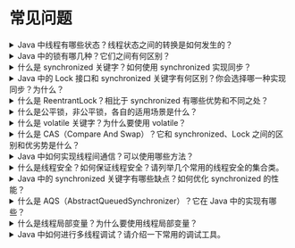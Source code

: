 # 常见问题

<details>
  <summary>Java 中线程有哪些状态？线程状态之间的转换是如何发生的？</summary>
  <p>

- NEW：新建状态，线程被创建后还未开始执行。
- RUNNABLE：可运行状态，线程正在Java虚拟机中执行，但可能正在等待操作系统资源（如CPU资源）。
- BLOCKED：阻塞状态，线程被阻塞并等待锁的释放以获取对共享资源的访问权限。
- WAITING：等待状态，线程等待其他线程执行特定操作，如线程进入wait状态时等待其他线程调用notify或notifyAll方法唤醒它。
- TIMED_WAITING：限时等待状态，线程在等待另一个线程执行特定操作时，在指定的时间内等待。
- TERMINATED：终止状态，线程已经执行完毕。
- 线程状态之间的转换通常由Java虚拟机的线程调度器控制，但也受到其他因素（例如线程优先级和等待时间）的影响。

例如，当线程调用sleep方法、join方法或者等待IO操作完成时，线程状态会从RUNNABLE转变为TIMED_WAITING状态或WAITING状态。当线程等待获取锁资源时，线程状态会从RUNNABLE转变为BLOCKED状态。
线程状态的变化是由Java虚拟机的线程调度器来控制的，线程调度器会根据各个线程的优先级以及其他一些因素来决定线程的调度顺序。在一些情况下，我们也可以手动控制线程状态的转换，例如使用wait、notify、notifyAll等方法来控制线程的等待和唤醒。
</p>
</details>
<details>
  <summary>Java 中的锁有哪几种？它们之间有何区别？</summary>
  <p>

- synchronized关键字：是Java内置的一种锁机制，只能在方法或代码块中使用。它采用的是悲观锁思想，即假定并发访问是频繁的，因此在执行代码块前，先获取锁，执行完代码块后，再释放锁。synchronized锁的粒度比较大，如果锁的范围太大，会影响系统的并发性能。

- ReentrantLock：是JDK提供的可重入锁机制，可以在代码块中随意获取锁，锁的范围比synchronized更加灵活。相比synchronized，ReentrantLock还提供了更多高级功能，如可响应中断、超时机制、公平锁等。

- ReadWriteLock：是JDK提供的读写锁机制，适用于读多写少的场景。它允许多个线程同时获取读锁，但只允许一个线程获取写锁。

- StampedLock：是JDK 8新增的一种锁机制，是ReadWriteLock的升级版，允许在不同的访问模式之间进行转换，比如从写锁转换为读锁。它的性能比ReadWriteLock更好，但使用起来相对复杂。

- volatile关键字：是Java提供的一种轻量级的锁机制，主要用于保证变量的可见性。它可以确保一个变量在多个线程之间的可见性，但并不能保证原子性，因此不能用于对变量的原子操作。

这些锁之间的区别主要体现在锁的粒度、锁的性能、锁的可重入性、锁的公平性、锁的支持多少个线程同时获取等方面。在具体的场景中，需要根据实际情况选择合适的锁机制。
</p>
</details>
<details>
  <summary>什么是 synchronized 关键字？如何使用 synchronized 实现同步？</summary>
  <p>
synchronized 是 Java 中的一个关键字，可用于修饰方法或代码块，用于实现同步。使用 synchronized 关键字可以保证多个线程访问共享资源时的安全性，避免出现竞态条件。
使用 synchronized 实现同步有以下几种方式：

**同步方法**：使用 synchronized 修饰方法，使得在执行该方法时，当前对象被锁定，其他线程无法访问该方法。

```java
public synchronized void method() {
// ...
}
```

**同步代码块**：使用 synchronized 关键字修饰一个代码块，使得在执行该代码块时，当前对象被锁定，其他线程无法访问该代码块。

```java
synchronized (this) {
// ...
}
```

需要注意的是，使用 synchronized 实现同步时，要避免死锁等问题，同时尽量减小同步范围，提高并发效率。
</p>
</details>
<details>
  <summary>Java 中的 Lock 接口和 synchronized 关键字有何区别？你会选择哪一种实现同步？为什么？</summary>
  <p>

- 粒度：synchronized锁是在代码块或方法上的，而Lock接口允许对更细粒度的控制，可以在任意时刻获取和释放锁。
- 可中断性：使用synchronized时，一旦获取了锁，就必须等到代码块执行完成才会释放锁。而Lock接口提供了可中断的获取锁机制，如果获取锁的线程被中断，则可以响应中断，并释放锁。
- 公平性：synchronized锁是非公平的，也就是说，当有多个线程等待同一把锁时，没有任何机制来保证哪个线程会获得锁。而Lock接口提供了公平性选择，可以按照线程请求的顺序获取锁。
- 条件变量：Lock接口提供了条件变量的机制，可以让线程在特定条件下等待或唤醒。
- 性能：在高并发情况下，Lock接口比synchronized锁更具性能优势。

针对不同的需求和场景，选择使用Lock接口还是synchronized关键字需要根据具体情况而定。如果需要对代码块进行同步控制，而且不需要更细粒度的控制和条件变量的机制，可以使用synchronized。如果需要更高的灵活性和性能，以及可中断性和公平性选择，可以使用Lock接口。

综上所述，Lock接口提供了更高级别的同步控制机制，适用于更复杂的并发场景，而synchronized关键字则更简单易用，适用于简单的同步控制。
</p>
</details>
<details>
  <summary>什么是 ReentrantLock？相比于 synchronized 有哪些优势和不同之处？</summary>
  <p>
ReentrantLock是Java中的一个可重入锁，与synchronized一样可以实现线程之间的同步。相比于synchronized，ReentrantLock具有以下优势和不同之处：

- 可重入性：ReentrantLock允许同一个线程多次获得该锁，而synchronized不允许。
- 公平性：ReentrantLock可以设置为公平锁或非公平锁，而synchronized只能是非公平锁。
- 可中断性：ReentrantLock可以响应中断，即可以在等待锁的过程中被中断，而synchronized不能响应中断。
- Condition支持：ReentrantLock中提供了Condition类，可以实现更加灵活的线程间通信，而synchronized则只能使用Object类的wait()和notify()方法。

性能：在高并发情况下，ReentrantLock的性能通常优于synchronized。
在实际使用中，如果需要更多的高级功能（如公平锁、可中断性、Condition支持等），可以使用ReentrantLock。如果只需要简单的同步，可以使用synchronized。
```java
ReentrantLock lock = new ReentrantLock();
lock.lock();
try {
    // 这里写需要同步的代码块
} finally {
    lock.unlock();
}
```
</p>
</details>
<details>
  <summary>什么是公平锁，非公平锁，各自的适用场景是什么？</summary>
  <p>
公平锁和非公平锁的适用场景主要取决于应用程序对锁的公平性和吞吐量的需求。

- 公平锁：公平锁能够确保所有线程获取锁的顺序与它们发出请求的顺序一致，即线程在等待队列中排队等待获取锁。因此，公平锁能够保证所有线程的公平竞争，避免线程饥饿现象。但是，由于公平锁需要维护一个等待队列，因此在高并发场景下，可能会导致性能下降，因为所有的线程都需要在队列中等待。因此，公平锁适用于对锁的公平性要求比较高的场景。
- 非公平锁：非公平锁是一种不考虑线程启动顺序的锁，它不会在获取锁时考虑等待时间或者其他线程的状态，而是直接尝试获取锁，如果锁没有被占用就获取成功，否则就进入等待队列。因此，非公平锁的获取顺序是不可预测的，先到先得的原则不能保证。与公平锁相比，非公平锁的吞吐量通常更高，因为它减少了线程之间的竞争，但是在高并发的情况下，会有部分线程长时间等待，可能会导致线程饥饿问题。非公平锁适合于读多写少的场景，可以提高整体的吞吐量
- 非公平锁也会进入等待队列，但是线程在尝试获取锁的时候，不会去优先考虑先前等待的线程是否可以获得锁，而是直接尝试获取锁，如果获取失败，再进入等待队列。这样会导致一些线程在等待锁的时候，可能会一直获取不到锁，而其他线程一直在不停的尝试获取锁，导致了线程的饥饿问题。但是相比公平锁，非公平锁的吞吐量会更高，因为它允许线程直接尝试获取锁，减少了唤醒线程的开销，适用于对吞吐量要求较高的场景。
- 当线程尝试获取非公平锁时，如果锁被占用，则该线程会进入等待队列，并处于 WAITING 状态，直到获取到锁。在等待队列中，线程不会去竞争锁，而是等待其他线程释放锁并通知等待队列中的线程。

因此，在选择公平锁和非公平锁时，需要根据应用程序的需求进行选择。如果对锁的公平性要求比较高，可以选择公平锁，否则可以选择非公平锁。
```java
ReentrantLock lock = new ReentrantLock();
lock.lock();
try {
    // 这里写需要同步的代码块
} finally {
    lock.unlock();
}
```
</p>
</details>
<details>
  <summary>什么是 volatile 关键字？为什么要使用 volatile？</summary>
  <p>
`volatile` 是 Java 中用来修饰变量的关键字，用于保证变量的可见性和禁止指令重排序优化。使用 `volatile` 修饰的变量可以保证在多线程环境下的正确性。

- 当一个变量被 `volatile` 修饰后，线程在读取该变量的值时，总是从主内存中读取，而不是从线程的本地内存中读取。
- 同时，`volatile` 修饰的变量在赋值时也会立即写入到主内存，而不是先写入到本地内存，然后再由一个写屏障（Write Barrier）将本地内存中的值刷新到主内存。
- 使用 `volatile` 的主要作用是保证变量的可见性和禁止指令重排序优化，可以确保在多线程环境下变量的正确性。但是，`volatile` 并不能保证操作的原子性，如果需要保证多个操作的原子性，需要使用锁或者使用原子类。
总之，如果需要在多线程环境下访问某个变量，而这个变量可能会被多个线程同时修改，那么就需要使用 `volatile` 来保证变量的可见性和禁止指令重排序优化。
</p>
</details>
<details>
  <summary>什么是 CAS（Compare And Swap）？它和 synchronized、Lock 之间的区别和优劣势是什么？</summary>
  <p>

CAS（Compare And Swap）是一种乐观锁机制，用于实现多线程同步和并发控制。它的原理是比较并交换，当需要修改某个共享变量时，
CAS 操作先比较这个变量的值是否和预期值相同，如果相同就执行修改操作，否则不做任何操作。整个过程是原子的。
相比于 synchronized 和 Lock，CAS 操作具有以下优点：

1. 性能更高：由于 CAS 操作是基于硬件实现的原子操作，因此比 synchronized 和 Lock 更加高效。
2. 不会阻塞线程：CAS 操作不会像 synchronized 和 Lock 一样，使线程进入阻塞状态，从而提高了程序的并发性。
3. 没有死锁问题：由于 CAS 操作没有锁的概念，因此不存在死锁问题。

然而，CAS 操作也存在一些缺点：

1. ABA 问题：在多线程环境下，由于 CAS 操作只关注变量的值，因此可能会出现 ABA 问题，即一个值先被修改为另一个值，然后又被修改回原来的值，而 CAS 操作无法识别这种情况。
2. 循环时间长：由于 CAS 操作需要不断地进行重试，因此当冲突比较多时，会导致循环时间长，影响性能。
3. 只能保证一个共享变量的原子操作：如果要保证多个共享变量的原子操作，需要使用锁等其他机制。

因此，CAS 操作适用于需要高效并发控制的场景，比如在高并发的计数器场景中，可以使用 CAS 操作来实现线程安全的自增操作。但是在需要保证复杂操作原子性的场景中，还是需要使用锁等其他机制。
</p>
</details>

<details>
  <summary>Java 中如何实现线程间通信？可以使用哪些方法？</summary>
  <p>
Java 中有多种方法可以实现线程间通信，其中常见的包括：

1. wait() 和 notify()/notifyAll() 方法：通过调用对象的 wait() 方法使线程进入等待状态，当条件满足时，通过调用对象的 notify() 或 notifyAll() 方法唤醒等待的线程。
2. Lock 和 Condition 接口：使用 Lock 和 Condition 接口的 await() 方法使线程进入等待状态，当条件满足时，通过调用 signal() 或 signalAll() 方法唤醒等待的线程。
3. 管道（PipedInputStream 和 PipedOutputStream）：通过管道实现线程间通信，一个线程将数据写入管道，另一个线程从管道中读取数据。
4. CountDownLatch：通过调用 CountDownLatch 的 await() 方法使线程进入等待状态，当计数器减为 0 时，等待的线程被唤醒。
5. CyclicBarrier：通过调用 CyclicBarrier 的 await() 方法使线程进入等待状态，当所有线程都到达屏障点时，线程被唤醒。
6. Semaphore：通过调用 Semaphore 的 acquire() 方法获取许可证，如果没有可用的许可证，则线程进入等待状态。

以上是 Java 中常用的线程间通信方法，不同的方法适用于不同的场景，需要根据具体情况选择合适的方法。
</p>
</details>

<details>
  <summary>什么是线程安全？如何保证线程安全？请列举几个常用的线程安全的集合类。</summary>
  <p>
死锁是指两个或多个线程相互等待对方持有的资源，导致所有线程都被阻塞，无法继续执行的一种情况。

避免死锁的方法包括：

1. 避免多个线程同时持有多个锁。
2. 避免持有一个锁的同时去请求另一个锁。
3. 尽量减少持有锁的时间，避免一个线程在持有一个锁的同时等待另一个锁。
4. 使用 tryLock() 方法来获取锁，避免长时间等待。

如果遇到死锁问题，可以进行如下排查和解决：

1. 分析死锁现象，确定是哪些线程、哪些资源出现了死锁。
2. 使用 jstack 命令来生成线程 dump 信息，查看线程的状态和堆栈信息，确定是否出现了死锁。
3. 使用 jconsole 或 jvisualvm 等工具来进行线程监控和分析。
4. 尝试使用 jstack 命令或者 kill -3 命令来打印线程信息，查看线程状态和堆栈信息。
5. 在代码中使用 LockSupport.parkNanos() 来打印线程堆栈信息，定位出哪个线程出现了问题。
6. 使用 jmap 命令或者 VisualVM 等工具来查看内存信息，分析是否出现了内存泄漏等问题。
7. 对代码进行调试，查找出问题所在，并进行修改。

需要注意的是，死锁问题一般比较难排查和解决，需要有一定的经验和技巧。在编写代码时，应该尽量避免出现死锁的情况。
</p>
</details>

<details>
  <summary>Java 中的 synchronized 关键字有哪些缺点？如何优化 synchronized 的性能？</summary>
  <p>

Java 中 synchronized 关键字的缺点包括：

1. 阻塞：synchronized 在获取锁失败时会导致线程阻塞，影响程序性能。
2. 只能实现互斥锁：synchronized 只能实现互斥锁，无法实现读写锁等其他锁类型。
3. 只能实现单个条件变量：synchronized 只能实现单个条件变量，如果需要实现多个条件变量，则需要通过 wait 和 notifyAll 来实现。

为了优化 synchronized 的性能，可以使用以下方法：

1. 减小同步块的范围：将同步块的范围尽量缩小，只锁定必要的共享资源。
2. 使用 synchronized 代码块替代 synchronized 方法：synchronized 方法会将整个方法锁定，如果方法比较大，会导致效率下降。可以将同步块封装在 synchronized 方法之外，这样可以缩小锁的范围，提高程序的并发能力。
3. 使用 ConcurrentHashMap 和 CopyOnWriteArrayList 等并发容器代替同步容器：这些并发容器内部实现了一些高效的同步策略，比使用同步容器更加高效。
4. 使用 Lock 和 Condition 接口：Lock 接口比 synchronized 更加灵活，可以实现公平锁和非公平锁，可以中断等待锁的线程。Condition 接口可以实现更灵活的等待和唤醒机制。
5. 使用原子类：Java 中提供了一些原子类，如 AtomicInteger、AtomicLong 等，它们内部使用了 CAS 机制，可以避免使用 synchronized 的情况下实现一些原子操作。

</p>
</details>

<details>
  <summary>什么是 AQS（AbstractQueuedSynchronizer）？它在 Java 中的实现有哪些？</summary>
  <p>

AQS（AbstractQueuedSynchronizer）是一个用于实现同步器的抽象类，是 Java 并发包中实现锁和其他同步器的基础。它采用了一种“先进先出”的等待队列，提供了可重入锁和条件等待的基本框架，是实现同步器的基础框架。

AQS 的实现采用了模板方法设计模式，它将同步器的关键逻辑封装在了几个 protected 方法中，同时提供了公开的 API 接口供子类实现。AQS 提供了两种锁的实现方式：独占锁和共享锁。

Java 并发包中的 ReentrantLock、ReentrantReadWriteLock、CountDownLatch、Semaphore 等同步器都是基于 AQS 实现的。AQS 可以让我们很方便地实现各种锁和同步器，而且可以基于 AQS 实现自己的同步器。

AQS 通过一个 volatile 类型的 int 变量 state 来表示同步状态，同时采用了一种非公平的、先进先出的等待队列来管理等待线程。在实现独占锁和共享锁时，需要分别实现 tryAcquire() 和 tryRelease() 方法，这些方法需要被子类实现以提供特定的锁语义。

AQS 还提供了一些辅助方法，比如 acquire()、release()、tryAcquireNanos()、tryReleaseShared() 等，它们是对 tryAcquire() 和 tryRelease() 方法的封装，可以更方便地使用同步器。

总之，AQS 是 Java 并发包中实现同步器的基础框架，提供了可重入锁和条件等待的基本框架，同时支持自定义同步器的实现，是实现高性能、高可靠性并发程序的重要基础。
</p>
</details>

<details>
  <summary>什么是线程局部变量？为什么要使用线程局部变量？</summary>
  <p>

线程局部变量（Thread Local Variable）是一种特殊类型的变量，在 Java 中，每个线程都可以拥有自己的线程局部变量，这些变量对于其他线程是不可见的。线程局部变量可以存储与线程相关的数据，例如用户认证信息、语言环境、用户偏好设置等。

使用线程局部变量的主要目的是为了避免线程安全问题。在多线程环境下，如果多个线程共享同一个变量，可能会出现竞争条件，导致数据错误、内存泄漏等问题。通过将共享变量转换为线程局部变量，每个线程都可以独立访问自己的变量，从而避免了线程安全问题。

在 Java 中，可以使用 ThreadLocal 类来实现线程局部变量。每个 ThreadLocal 对象实例都会关联一个线程局部变量，多个线程可以通过相同的 ThreadLocal 对象来访问不同的线程局部变量。ThreadLocal 类提供了 set()、get() 和 remove() 等方法，可以方便地设置和获取线程局部变量的值，也可以随时清除线程局部变量，从而释放相关的内存空间。
</p>
</details>


<details>
  <summary>Java 中如何进行多线程调试？请介绍一下常用的调试工具。</summary>
  <p>

AQS（AbstractQueuedSynchronizer）是一个用于实现同步器的抽象类，是 Java 并发包中实现锁和其他同步器的基础。它采用了一种“先进先出”的等待队列，提供了可重入锁和条件等待的基本框架，是实现同步器的基础框架。

AQS 的实现采用了模板方法设计模式，它将同步器的关键逻辑封装在了几个 protected 方法中，同时提供了公开的 API 接口供子类实现。AQS 提供了两种锁的实现方式：独占锁和共享锁。

Java 并发包中的 ReentrantLock、ReentrantReadWriteLock、CountDownLatch、Semaphore 等同步器都是基于 AQS 实现的。AQS 可以让我们很方便地实现各种锁和同步器，而且可以基于 AQS 实现自己的同步器。

AQS 通过一个 volatile 类型的 int 变量 state 来表示同步状态，同时采用了一种非公平的、先进先出的等待队列来管理等待线程。在实现独占锁和共享锁时，需要分别实现 tryAcquire() 和 tryRelease() 方法，这些方法需要被子类实现以提供特定的锁语义。

AQS 还提供了一些辅助方法，比如 acquire()、release()、tryAcquireNanos()、tryReleaseShared() 等，它们是对 tryAcquire() 和 tryRelease() 方法的封装，可以更方便地使用同步器。

总之，AQS 是 Java 并发包中实现同步器的基础框架，提供了可重入锁和条件等待的基本框架，同时支持自定义同步器的实现，是实现高性能、高可靠性并发程序的重要基础。
</p>
</details>


